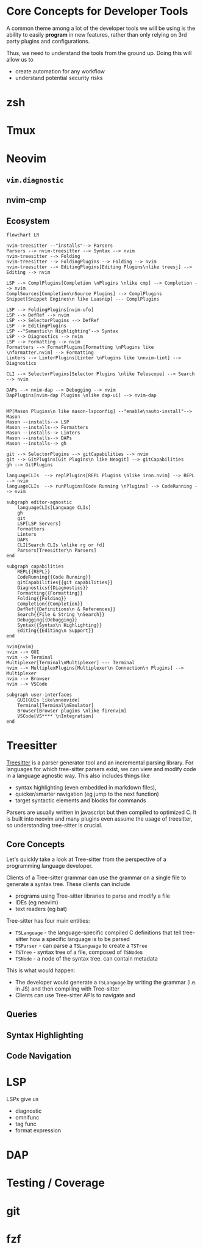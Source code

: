 # Core Concepts for Developer Tools

A common theme among a lot of the developer tools we will be using is the ability to easily **program** in new features, rather than only relying on 3rd party plugins and configurations.

Thus, we need to understand the tools from the ground up. Doing this will allow us to

- create automation for any workflow
- understand potential security risks

# zsh


# Tmux

# Neovim

## `vim.diagnostic`

## nvim-cmp


## Ecosystem

```
flowchart LR

nvim-treesitter --"installs"--> Parsers
Parsers --> nvim-treesitter --> Syntax --> nvim
nvim-treesitter --> Folding
nvim-treesitter --> FoldingPlugins --> Folding --> nvim
nvim-treesitter --> EditingPlugins[Editing Plugins\nlike treesj] --> Editing --> nvim

LSP --> ComplPlugins[Completion \nPlugins \nlike cmp] --> Completion --> nvim
ComplSources[Completion\nSource Plugins] --> ComplPlugins
Snippet[Snippet Engines\n like Luasnip] --- ComplPlugins

LSP --> FoldingPlugins[nvim-ufo]
LSP --> DefRef --> nvim
LSP --> SelectorPlugins --> DefRef
LSP --> EditingPlugins
LSP --"Semantic\n Highlighting"--> Syntax
LSP --> Diagnostics --> nvim
LSP --> Formatting --> nvim
Formatters --> FormatPlugins[Formatting \nPlugins like \nformatter.nvim] --> Formatting
Linters --> LinterPlugins[Linter \nPlugins like \nnvim-lint] --> Diagnostics

CLI --> SelectorPlugins[Selector Plugins \nlike Telescope] --> Search --> nvim

DAPs --> nvim-dap --> Debugging --> nvim
DapPlugins[nvim-dap Plugins \nlike dap-ui] --> nvim-dap


MP[Mason Plugins\n like mason-lspconfig] --"enable\nauto-install"--> Mason
Mason --installs--> LSP
Mason --installs--> Formatters
Mason --installs--> Linters
Mason --installs--> DAPs
Mason --installs--> gh

git --> SelectorPlugins --> gitCapabilities --> nvim
git --> GitPlugins[Git Plugins\n like Neogit] --> gitCapabilities
gh --> GitPlugins

languageCLIs  --> replPlugins[REPL Plugins \nlike iron.nvim] --> REPL --> nvim
languageCLIs  --> runPlugins[Code Running \nPlugins] --> CodeRunning --> nvim

subgraph editor-agnostic
	languageCLIs[Language CLIs]
	gh
	git
	LSP[LSP Servers]
	Formatters
	Linters
	DAPs
	CLI[Search CLIs \nlike rg or fd]
	Parsers[Treesitter\n Parsers]
end

subgraph capabilities
	REPL{{REPL}} 
	CodeRunning{{Code Running}} 
	gitCapabilities{{git capabilities}}
	Diagnostics{{Diagnostics}}
	Formatting{{Formatting}}
	Folding{{Folding}}
	Completion{{Completion}}
	DefRef{{Definitions\n & References}}
	Search{{File & String \nSearch}}
	Debugging{{Debugging}}
	Syntax{{Syntax\n Highlighting}}
	Editing{{Editing\n Support}}
end

nvim{nvim}
nvim --> GUI
nvim --> Terminal
Multiplexer[Terminal\nMultiplexer] --- Terminal
nvim --> MultiplexPlugins[Multiplexer\n Connection\n Plugins] --> Multiplexer
nvim --> Browser
nvim --> VSCode

subgraph user-interfaces
	GUI[GUIs like\nneovide]
	Terminal[Terminal\nEmulator]
	Browser[Browser plugins \nlike firenvim]
	VSCode[VS**** \nIntegration]
end
```

# Treesitter

[Treesitter](https://tree-sitter.github.io/tree-sitter) is a parser generator tool and an incremental parsing library. For languages for which tree-sitter parsers exist, we can view and modify code in a language agnostic way. This also includes things like

- syntax highlighting (even embedded in markdown files),
- quicker/smarter navigation (eg jump to the next function)
- target syntactic elements and blocks for commands

Parsers are usually written in javascript but then compiled to optimized C. It is built into neovim and many plugins even assume the usage of treesitter, so understanding tree-sitter is crucial.

## Core Concepts

Let's quickly take a look at Tree-sitter from the perspective of a programming language developer.

Clients of a Tree-sitter grammar can use the grammar on a single file to generate a syntax tree. These clients can include

- programs using Tree-sitter libraries to parse and modify a file
- IDEs (eg neovim)
- text readers (eg bat)

Tree-sitter has four main entities:

- `TSLanguage` - the language-specific compiled C definitions that tell tree-sitter how a specific language is to be parsed
- `TSParser` - can parse a `TSLanguage` to create a `TSTree`
- `TSTree` - syntax tree of a file, composed of `TSNode`s
- `TSNode` - a node of the syntax tree. can contain metadata

This is what would happen:

- The developer would generate a `TSLanguage` by writing the grammar (i.e. in JS) and then compiling with Tree-sitter
- Clients can use Tree-sitter APIs to navigate and 

## Queries

## Syntax Highlighting

## Code Navigation

# LSP

LSPs give us

- diagnostic
- omnifunc
- tag func
- format expression

# DAP

# Testing / Coverage

# git

# fzf

